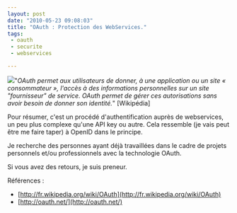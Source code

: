 ```yaml
---
layout: post
date: "2010-05-23 09:08:03"
title: "OAuth : Protection des WebServices."
tags:
 - oauth
 - securite
 - webservices

---
```


[![](http://static.zenithar.org/wp-content/uploads/2010/05/My-Endpoints.png)](http://static.zenithar.org/wp-content/uploads/2010/05/My-Endpoints.png)"_OAuth permet aux utilisateurs de donner, à une application ou un site « consommateur », l'accès à des informations personnelles sur un site "fournisseur" de service. OAuth permet de gérer ces autorisations sans avoir besoin de donner son identité._" [Wikipédia]

Pour résumer, c'est un procédé d'authentification auprès de webservices, un peu plus complexe qu'une API key ou autre. Cela ressemble (je vais peut être me faire taper) à OpenID dans le principe.

Je recherche des personnes ayant déjà travaillées dans le cadre de projets personnels et/ou professionnels avec la technologie OAuth.

Si vous avez des retours, je suis preneur.

Références :

  * [http://fr.wikipedia.org/wiki/OAuth](http://fr.wikipedia.org/wiki/OAuth)
  * [http://oauth.net/](http://oauth.net/)





